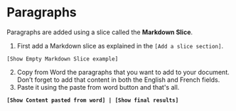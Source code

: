 # Paragraphs

Paragraphs are added using a slice called the **Markdown Slice**.

1.  First add a Markdown slice as explained in the `[Add a slice section]`.

  `[Show Empty Markdown Slice example]`

2.  Copy from Word the paragraphs that you want to add to your document. Don’t forget to add that content in both the English and French fields.
3.  Paste it using the paste from word button and that's all.

  **`[Show Content pasted from word] | [Show final results]`**
